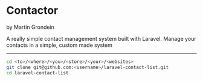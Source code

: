 # Contactor

by Martin Grondein

A really simple contact management system built with Laravel. Manage your contacts in a simple, custom made system

---

``` bash
cd <to>/<where>/<you>/<store>/<your>/<websites>
git clone git@github.com:<username>/laravel-contact-list.git
cd laravel-contact-list
```
